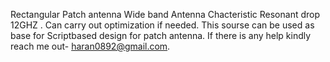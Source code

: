 Rectangular Patch antenna
Wide band Antenna Chacteristic
Resonant drop 12GHZ .
Can carry out optimization if needed. 
This sourse can be used as base for Scriptbased design for patch antenna.
If there is any help kindly reach me out- haran0892@gmail.com.

